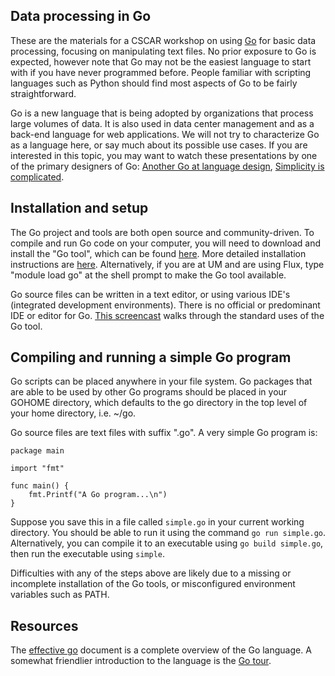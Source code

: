 Data processing in Go
---------------------

These are the materials for a CSCAR workshop on using
[Go](http://golang.org) for basic data processing, focusing on
manipulating text files.  No prior exposure to Go is expected, however
note that Go may not be the easiest language to start with if you have
never programmed before.  People familiar with scripting languages
such as Python should find most aspects of Go to be fairly
straightforward.

Go is a new language that is being adopted by organizations that
process large volumes of data.  It is also used in data center
management and as a back-end language for web applications.  We will
not try to characterize Go as a language here, or say much about its
possible use cases.  If you are interested in this topic, you may want
to watch these presentations by one of the primary designers of Go:
[Another Go at language
design](https://www.youtube.com/watch?v=7VcArS4Wpqk), [Simplicity is
complicated]( https://www.youtube.com/watch?v=rFejpH_tAHM).

## Installation and setup

The Go project and tools are both open source and community-driven.
To compile and run Go code on your computer, you will need to download
and install the "Go tool", which can be found
[here](https://golang.org/dl).  More detailed installation
instructions are [here](https://golang.org/doc/install).
Alternatively, if you are at UM and are using Flux, type "module load
go" at the shell prompt to make the Go tool available.

Go source files can be written in a text editor, or using various
IDE's (integrated development environments).  There is no official or
predominant IDE or editor for Go.  [This
screencast](https://www.youtube.com/watch?v=XCsL89YtqCs) walks through
the standard uses of the Go tool.

## Compiling and running a simple Go program

Go scripts can be placed anywhere in your file system.  Go packages
that are able to be used by other Go programs should be placed in your
GOHOME directory, which defaults to the go directory in the top level
of your home directory, i.e. ~/go.

Go source files are text files with suffix ".go".  A very simple Go
program is:

```
package main

import "fmt"

func main() {
    fmt.Printf("A Go program...\n")
}
```

Suppose you save this in a file called `simple.go` in your current
working directory.  You should be able to run it using the command `go
run simple.go`.  Alternatively, you can compile it to an executable
using `go build simple.go`, then run the executable using `simple`.

Difficulties with any of the steps above are likely due to a missing
or incomplete installation of the Go tools, or misconfigured
environment variables such as PATH.

## Resources

The [effective go](https://golang.org/doc/effective_go.html) document
is a complete overview of the Go language.  A somewhat friendlier
introduction to the language is the [Go
tour](https://tour.golang.org/welcome/1).
